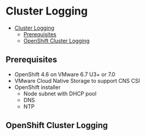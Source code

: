 # Cluster Logging

<!-- TOC -->

- [Cluster Logging](#cluster-logging)
  - [Prerequisites](#prerequisites)
  - [OpenShift Cluster Logging](#openshift-cluster-logging)

<!-- /TOC -->

## Prerequisites
- OpenShift 4.6 on VMware 6.7 U3+ or 7.0
- VMware Cloud Native Storage to support CNS CSI
- OpenShift installer
  - Node subnet with DHCP pool
  - DNS
  - NTP

## OpenShift Cluster Logging

